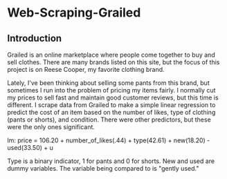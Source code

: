 # Web-Scraping-Grailed
## Introduction
Grailed is an online marketplace where people come together to buy and sell clothes. There are many brands listed on this site, but the focus of this project 
is on Reese Cooper, my favorite clothing brand.

Lately, I've been thinking about selling some pants from this brand, but sometimes I run into the problem of pricing my items fairly. I normally cut my prices to sell fast 
and maintain good customer reviews, but this time is different. I scrape data from Grailed to make a simple linear regression to predict the cost of an item based on the number of likes, type of clothing (pants or shorts),
and condition. There were other predictors, but these were the only ones significant.

lm: price = 106.20 + number_of_likes(.44) + type(42.61) + new(18.20) - used(33.50) + u

Type is a binary indicator, 1 for pants and 0 for shorts. New and used are dummy variables. The variable being compared to is "gently used." 
